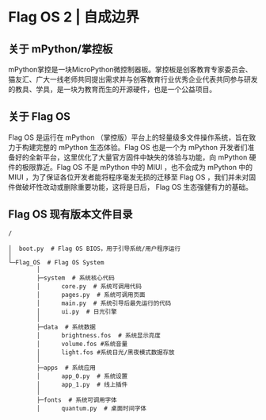 # Flag OS 2 | 自成边界

## 关于 mPython/掌控板

mPython掌控是一块MicroPython微控制器板。掌控板是创客教育专家委员会、猫友汇、广大一线老师共同提出需求并与创客教育行业优秀企业代表共同参与研发的教具、学具，是一块为教育而生的开源硬件，也是一个公益项目。

## 关于 Flag OS

Flag OS 是运行在 mPython （掌控版）平台上的轻量级多文件操作系统，旨在致力于构建完整的 mPython 生态体验。Flag OS 也是一个为 mPython 开发者们准备好的全新平台，这里优化了大量官方固件中缺失的体验与功能，向 mPython 硬件的极限靠近。Flag OS 不是 mPython 中的 MIUI ，也不会成为 mPython 中的 MIUI ，为了保证各位开发者能将程序毫发无损的迁移至 Flag OS ，我们并未对固件做破坏性改动或删除重要功能，这将是日后， Flag OS 生态强健有力的基础。

## Flag OS 现有版本文件目录

```
/

│  boot.py  # Flag OS BIOS，用于引导系统/用户程序运行
│
└─Flag_OS  # Flag OS System
        │
        ├─system  # 系统核心代码
        │      core.py  # 系统可调用代码
        │      pages.py  # 系统可调用页面
        │      main.py  # 系统引导后最先运行的代码
        │      ui.py  # 日光引擎
        │
        ├─data  # 系统数据
        │      brightness.fos  # 系统显示亮度
        │      volume.fos #系统音量
        │      light.fos #系统日光/黑夜模式数据存放
        │
        ├─apps  # 系统应用
        │      app_0.py  # 系统设置
        │      app_1.py  # 线上插件
        │
        ├─fonts  # 系统可调用字体
        │      quantum.py  # 桌面时间字体
```
